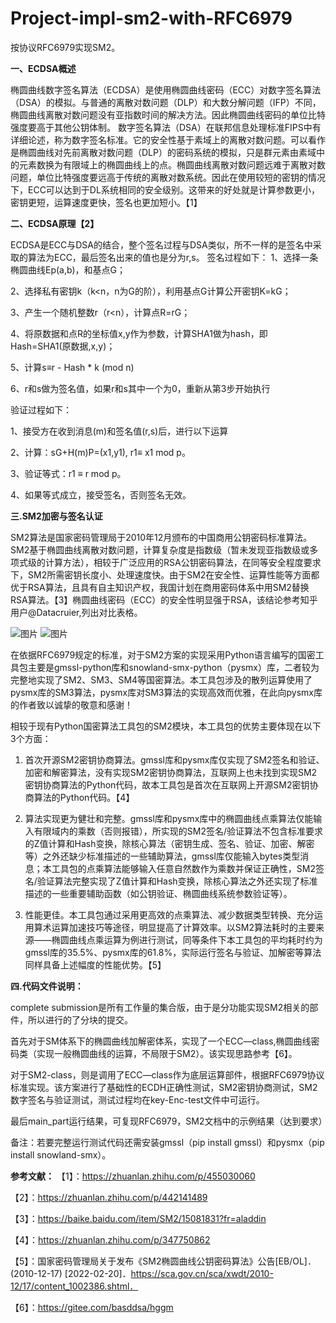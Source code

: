 # Project-impl-sm2-with-RFC6979
按协议RFC6979实现SM2。

**一、ECDSA概述**
 
  椭圆曲线数字签名算法（ECDSA）是使用椭圆曲线密码（ECC）对数字签名算法（DSA）的模拟。与普通的离散对数问题（DLP）和大数分解问题（IFP）不同，椭圆曲线离散对数问题没有亚指数时间的解决方法。因此椭圆曲线密码的单位比特强度要高于其他公钥体制。
数字签名算法（DSA）在联邦信息处理标准FIPS中有详细论述，称为数字签名标准。它的安全性基于素域上的离散对数问题。可以看作是椭圆曲线对先前离散对数问题（DLP）的密码系统的模拟，只是群元素由素域中的元素数换为有限域上的椭圆曲线上的点。椭圆曲线离散对数问题远难于离散对数问题，单位比特强度要远高于传统的离散对数系统。因此在使用较短的密钥的情况下，ECC可以达到于DL系统相同的安全级别。这带来的好处就是计算参数更小，密钥更短，运算速度更快，签名也更加短小。【1】

**二、ECDSA原理【2】**

  ECDSA是ECC与DSA的结合，整个签名过程与DSA类似，所不一样的是签名中采取的算法为ECC，最后签名出来的值也是分为r,s。
签名过程如下：
1、选择一条椭圆曲线Ep(a,b)，和基点G；

2、选择私有密钥k（k<n，n为G的阶），利用基点G计算公开密钥K=kG；

3、产生一个随机整数r（r<n），计算点R=rG；

4、将原数据和点R的坐标值x,y作为参数，计算SHA1做为hash，即Hash=SHA1(原数据,x,y)；

5、计算s≡r - Hash * k (mod n)

6、r和s做为签名值，如果r和s其中一个为0，重新从第3步开始执行

验证过程如下：

1、接受方在收到消息(m)和签名值(r,s)后，进行以下运算

2、计算：sG+H(m)P=(x1,y1), r1≡ x1 mod p。

3、验证等式：r1 ≡ r mod p。

4、如果等式成立，接受签名，否则签名无效。

**三.SM2加密与签名认证**

  SM2算法是国家密码管理局于2010年12月颁布的中国商用公钥密码标准算法。SM2基于椭圆曲线离散对数问题，计算复杂度是指数级（暂未发现亚指数级或多项式级的计算方法），相较于广泛应用的RSA公钥密码算法，在同等安全程度要求下，SM2所需密钥长度小、处理速度快。由于SM2在安全性、运算性能等方面都优于RSA算法，且具有自主知识产权，我国计划在商用密码体系中用SM2替换RSA算法。【3】椭圆曲线密码（ECC）的安全性明显强于RSA，该结论参考知乎用户@Datacruier,列出对比表格。
  
![图片](https://user-images.githubusercontent.com/107350922/179737106-c120bb2b-482b-4171-a516-0642fda49778.png)
![图片](https://user-images.githubusercontent.com/107350922/179737130-355099e0-4b29-4155-8373-c6ae89f393a1.png)

  在依据RFC6979规定的标准，对于SM2方案的实现采用Python语言编写的国密工具包主要是gmssl-python库和snowland-smx-python（pysmx）库，二者较为完整地实现了SM2、SM3、SM4等国密算法。本工具包涉及的散列运算使用了pysmx库的SM3算法，pysmx库对SM3算法的实现高效而优雅，在此向pysmx库的作者致以诚挚的敬意和感谢！

相较于现有Python国密算法工具包的SM2模块，本工具包的优势主要体现在以下3个方面：

1. 首次开源SM2密钥协商算法。gmssl库和pysmx库仅实现了SM2签名和验证、加密和解密算法，没有实现SM2密钥协商算法，互联网上也未找到实现SM2密钥协商算法的Python代码，故本工具包是首次在互联网上开源SM2密钥协商算法的Python代码。【4】

2. 算法实现更为健壮和完整。gmssl库和pysmx库中的椭圆曲线点乘算法仅能输入有限域内的乘数（否则报错），所实现的SM2签名/验证算法不包含标准要求的Z值计算和Hash变换，除核心算法（密钥生成、签名、验证、加密、解密等）之外还缺少标准描述的一些辅助算法，gmssl库仅能输入bytes类型消息；本工具包的点乘算法能够输入任意自然数作为乘数并保证正确性，SM2签名/验证算法完整实现了Z值计算和Hash变换，除核心算法之外还实现了标准描述的一些重要辅助函数（如公钥验证、椭圆曲线系统参数验证等）。

3. 性能更佳。本工具包通过采用更高效的点乘算法、减少数据类型转换、充分运用算术运算加速技巧等途径，明显提高了计算效率。以SM2算法耗时的主要来源——椭圆曲线点乘运算为例进行测试，同等条件下本工具包的平均耗时约为gmssl库的35.5%、pysmx库的61.8%，实际运行签名与验证、加解密等算法同样具备上述幅度的性能优势。【5】

**四.代码文件说明：**

complete submission是所有工作量的集合版，由于是分功能实现SM2相关的部件，所以进行的了分块的提交。
 
首先对于SM体系下的椭圆曲线加解密体系，实现了一个ECC—class,椭圆曲线密码类（实现一般椭圆曲线的运算，不局限于SM2）。该实现思路参考【6】。

对于SM2-class，则是调用了ECC—class作为底层运算部件，根据RFC6979协议标准实现。该方案进行了基础性的ECDH正确性测试，SM2密钥协商测试，SM2数字签名与验证测试，测试过程均在key-Enc-test文件中可运行。

最后main_part运行结果，可复现RFC6979，SM2文档中的示例结果（达到要求）

备注：若要完整运行测试代码还需安装gmssl（pip install gmssl）和pysmx（pip install snowland-smx）。

**参考文献：**
【1】：https://zhuanlan.zhihu.com/p/455030060

【2】：https://zhuanlan.zhihu.com/p/442141489

【3】：https://baike.baidu.com/item/SM2/15081831?fr=aladdin

【4】：https://zhuanlan.zhihu.com/p/347750862

【5】：国家密码管理局关于发布《SM2椭圆曲线公钥密码算法》公告[EB/OL]．(2010-12-17) [2022-02-20]．https://sca.gov.cn/sca/xwdt/2010-12/17/content_1002386.shtml．

【6】：https://gitee.com/basddsa/hggm

